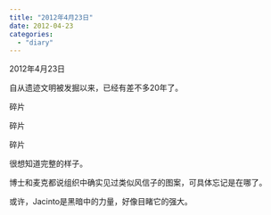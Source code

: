 ```yaml
---
title: "2012年4月23日"
date: 2012-04-23
categories: 
  - "diary"
---
```


2012年4月23日

自从遗迹文明被发掘以来，已经有差不多20年了。

碎片

碎片

碎片

很想知道完整的样子。

博士和麦克都说组织中确实见过类似风信子的图案，可具体忘记是在哪了。

或许，Jacinto是黑暗中的力量，好像目睹它的强大。
